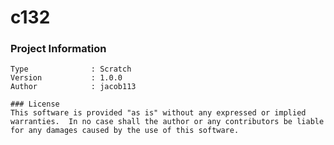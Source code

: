 c132
================



### Project Information
```
Type              : Scratch
Version           : 1.0.0
Author            : jacob113

### License
This software is provided "as is" without any expressed or implied warranties.  In no case shall the author or any contributors be liable for any damages caused by the use of this software.

